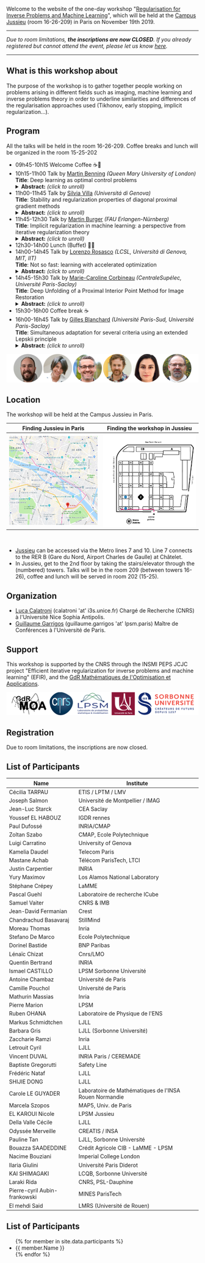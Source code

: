 Welcome to the website of the one-day workshop "[Regularisation for Inverse Problems and Machine Learning](https://invprob-ml-workshop.github.io/)", which will be held at the [Campus Jussieu](https://goo.gl/maps/AgoULSsBeL2beaZo7) (room 16-26-209) in Paris on November 19th 2019.

---------------------------
*Due to room limitations, **the inscriptions are now CLOSED**. If you already registered but cannot attend the event, please let us know [here](https://forms.gle/oHhtxUnshMk8uNfUA).* 

---------------------------

## What is this workshop about

The purpose of the workshop is to gather together people working on problems arising in different fields such as imaging, machine learning and inverse problems theory in order to underline similarities and differences of the regularisation approaches used  (Tikhonov, early stopping, implicit regularization...).


## Program

All the talks will be held in the room 16-26-209. Coffee breaks and lunch will be organized in the room 15-25-202

- 09h45-10h15 Welcome Coffee :coffee::cookie:
- 10h15-11h00 Talk by [Martin Benning](https://www.qmul.ac.uk/maths/profiles/benningmartin.html) *(Queen Mary University of London)*<br/>
  **Title**: Deep learning as optimal control problems<br/>
  <details>
  <summary><b>Abstract:</b> <i>(click to unroll)</i></summary>
  <p>
  We consider recent works where deep neural networks have been interpreted as discretisations of an optimal control problem subject to an ordinary differential equation constraint. We review the first order conditions for optimality, and the conditions ensuring optimality after discretisation. This leads to a class of algorithms for solving the discrete optimal control problem which guarantee that the corresponding discrete necessary conditions for optimality are fulfilled. The differential equation setting lends itself to learning additional parameters such as the time discretisation. We explore this extension alongside natural constraints (e.g. time steps lying in a simplex) and compare these deep learning algorithms numerically in terms of induced flow and generalisation ability. We conclude by addressing the interpretation of this extension as iterative regularisation methods for inverse problems. This is joint work with Elena Celledoni, Matthias J. Ehrhardt, Brynjulf Owren and Carola-Bibiane Schönlieb.
  </p>
  </details>
- 11h00-11h45 Talk by [Silvia Villa](http://lcsl.mit.edu/data/silviavilla/Home.html) *(Universitá di Genova)*<br/>
  **Title**: Stability and regularization properties of diagonal proximal gradient methods<br/>
  <details>
  <summary><b>Abstract:</b> <i>(click to unroll)</i></summary>
  <p>
  Many applied problems in science and engineering can be modeled as noisy inverse problems. Tackling these problems requires to dealwith their possible ill-posedness and to devise efficient numerical procedures to quickly and accurately compute a solution. In this context, Tikhonov regularization is a classical approach. A solution is defined by the minimization of an objective function beingthe sum of two terms: a data-fit term and a regularizer ensuring stability. However, in practice, finding the best Tikhonov regularized solutionrequires specifying a regularization parameter determining the trade-off between data-fit and stability. From a numerical perspective, this can dramatically increase the computational costs to find a good solution. In this talk, I will present an alternative approach based on iterative regularization techniques. The latter are classical regularization methods basedon the observation that stopping an iterative procedure corresponding to the minimization of an empirical objective has a self-regularizing property. Crucially, the number of iterations becomes the regularization parameter, and hence controls at the same time the accuracy of the solution as well as the computational complexity of the method, making parameter tuning numerically efficient and iterative regularization an alternative to Tikhonov regularization. I will present  general iterative regularization methods allowing to consider large classes of data-fit terms and regularizers, based on proximal and gradient descent steps. The proposed analysis establishes convergence as well as stability results.
  </p>
  </details>
- 11h45-12h30 Talk by [Martin Burger](https://en.www.math.fau.de/applied-mathematics-prof-burger/) *(FAU Erlangen-Nürnberg)*<br/>
  **Title**: Implicit regularization in machine learning: a perspective from iterative regularization theory<br/>
  <details>
  <summary><b>Abstract:</b> <i>(click to unroll)</i></summary>
  <p>
  In this talk we will approach the implicit regularization properties found when applying (stochastic) gradient descent to empirical risk minimization problems ( e.g. in deep learning) with the paradigms of regularization theory in inverse problems. We will demonstrate the decrease of the population risk up to a specific error, which can be estimated in optimal transport metrics. We will discuss the analogy of such properties to the classical discrepancy principle in iterative regularization.
  </p>
  </details>
- 12h30-14h00 Lunch (Buffet) :fork_and_knife::hamburger:
- 14h00-14h45 Talk by [Lorenzo Rosasco](http://web.mit.edu/lrosasco/www/) *(LCSL, Universitá di Genova, MIT, IIT)*<br/>
  **Title**: Not so fast: learning with accelerated optimization <br/>
  <details>
  <summary><b>Abstract:</b> <i>(click to unroll)</i></summary>
  <p>
  The focus on optimization is a major trend in modern machine learning. In turn, a number of optimization solutions have been recently developed and motivated by machine learning applications. However, most optimization guarantees focus on the training error, ignoring the performance at test time which is the real goal in machine learning. In this talk, take steps to fill this gap in the context of least squares learning. We analyze the learning (test) performance of accelerated  gradient methods. In particular, we discuss the influence of  different learning assumptions on the corresponding rates.
  </p>
  </details>
- 14h45-15h30 Talk by [Marie-Caroline Corbineau](https://hal.archives-ouvertes.fr/search/index/q/*/authIdHal_s/marie-caroline-corbineau) *(CentraleSupélec, Université Paris-Saclay)*<br/>
  **Title**: Deep Unfolding of a Proximal Interior Point Method for Image Restoration <br/>
  <details>
  <summary><b>Abstract:</b> <i>(click to unroll)</i></summary>
  <p>
  Variational methods are widely applied to ill-posed inverse problems for they have the ability to embed prior knowledge about the solution. However, the level of performance of these methods significantly depends on a set of parameters, which can be estimated through computationally expensive and time-consuming methods. In contrast, deep learning offers very generic and efficient architectures, at the expense of explainability, since it is often used as a black-box, without any fine control over its output. Deep unfolding provides a convenient approach to combine variational-based and deep learning approaches. Starting from a regularized variational formulation for image restoration, we develop iRestNet, a neural network architecture obtained by unfolding a proximal interior point algorithm. Hard constraints, encoding desirable properties for the restored image, are incorporated into the network thanks to a logarithmic barrier, while the barrier parameter, the stepsize, and the penalization weight are learned by the network. We derive explicit expressions for the barrier proximity operator and its gradient for three types of constraints, which allows training iRestNet with gradient descent and backpropagation. In addition, we provide theoretical results regarding the stability of the network for a common inverse problem example. Numerical experiments on image deblurring problems show that the proposed approach compares favorably with both state-of-the-art variational and deep learning methods in terms of image quality. 
  </p>
  </details>
- 15h30-16h00 Coffee break :coffee:
- 16h00-16h45 Talk by [Gilles Blanchard](https://www.ihes.fr/professeur/gilles-blanchard-2/) *(Université Paris-Sud, Université Paris-Saclay)*<br/>
  **Title**: Simultaneous adaptation for several criteria using an extended Lepskii principle <br/>
  <details>
  <summary><b>Abstract:</b> <i>(click to unroll)</i></summary>
  <p>
  In the setting of supervised learning, we propose a data-dependent regularization parameter selection rule that is adaptive to the unknown regularity of the target function and is optimal both for the least-square (prediction) error and for the reproducing kernel Hilbert space (reconstruction) norm error. It is based on a modified Lepskii balancing principle using a varying family of norms.
  </p>
  </details>

![](assets/images/guests2.png)

## Location

The workshop will be held at the Campus Jussieu in Paris.

Finding Jussieu in Paris  |  Finding the workshop in Jussieu
:---------------------------:|:-------------------------:
[<img src="/assets/images/plan-paris.png">](https://goo.gl/maps/AgoULSsBeL2beaZo7) |  ![](assets/images/plan-jussieu.png)

<br/>

- [Jussieu](https://goo.gl/maps/AgoULSsBeL2beaZo7) can be accessed via the Metro lines 7 and 10. Line 7 connects to the RER B (Gare du Nord, Airport Charles de Gaulle) at Châtelet.
- In Jussieu, get to the 2nd floor by taking the stairs/elevator through the (numbered) towers. Talks will be in the room 209 (between towers 16-26), coffee and lunch will be served in room 202 (15-25).

## Organization

- [Luca Calatroni](https://sites.google.com/view/lucacalatroni/home) (calatroni 'at' i3s.unice.fr) Chargé de Recherche (CNRS) à  l'Université Nice Sophia Antipolis.
- [Guillaume Garrigos](http://www.guillaume-garrigos.com/) (guillaume.garrigos 'at' lpsm.paris) Maître de Conférences à l'Université de Paris.

## Support

This workshop is supported by the CNRS through the INSMI PEPS JCJC project "Efficient iterative regularization for inverse problems and machine learning" (EFIR), and the [GdR Mathématiques de l'Optimisation et Applications](http://gdrmoa.math.cnrs.fr/).



![](assets/images/support_logo3.png)

## Registration

Due to room limitations, the inscriptions are now closed. 

## List of Participants

| Name                          | Institute                                              | 
|-------------------------------|--------------------------------------------------------| 
| Cécilia TARPAU                | ETIS / LPTM / LMV                                      | 
| Joseph Salmon                 | Université de Montpellier / IMAG                       | 
| Jean-Luc Starck               | CEA Saclay                                             | 
| Youssef EL HABOUZ             | IGDR rennes                                            | 
| Paul Dufossé                  | INRIA/CMAP                                             | 
| Zoltan Szabo                  | CMAP, Ecole Polytechnique                              | 
| Luigi Carratino               | University of Genova                                   | 
| Kamelia Daudel                | Telecom Paris                                          | 
| Mastane Achab                 | Télécom ParisTech, LTCI                                | 
| Justin Carpentier             | INRIA                                                  | 
| Yury Maximov                  | Los Alamos National Laboratory                         | 
| Stéphane Crépey               | LaMME                                                  | 
| Pascal Guehl                  | Laboratoire de recherche ICube                         | 
| Samuel Vaiter                 | CNRS & IMB                                             | 
| Jean-David Fermanian          | Crest                                                  | 
| Chandrachud Basavaraj         | StillMind                                              | 
| Moreau Thomas                 | Inria                                                  | 
| Stefano De Marco              | Ecole Polytechnique                                    | 
| Dorinel Bastide               | BNP Paribas                                            | 
| Lénaïc Chizat                 | Cnrs/LMO                                               | 
| Quentin Bertrand              | INRIA                                                  | 
| Ismael CASTILLO               | LPSM Sorbonne Université                               | 
| Antoine Chambaz               | Université de Paris                                    | 
| Camille Pouchol               | Université de Paris                                    | 
| Mathurin Massias              | Inria                                                  | 
| Pierre Marion                 | LPSM                                                   | 
| Ruben OHANA                   | Laboratoire de Physique de l'ENS                       | 
| Markus Schmidtchen            | LJLL                                                   | 
| Barbara Gris                  | LJLL (Sorbonne Université)                             | 
| Zaccharie Ramzi               | Inria                                                  | 
| Letrouit Cyril                | LJLL                                                   | 
| Vincent DUVAL                 | INRIA Paris / CEREMADE                                 | 
| Baptiste Gregorutti           | Safety Line                                            | 
| Frédéric Nataf                | LJLL                                                   | 
| SHIJIE DONG                   | LJLL                                                   | 
| Carole LE GUYADER             | Laboratoire de Mathématiques de l'INSA Rouen Normandie | 
| Marcela Szopos                | MAP5, Univ. de Paris                                   | 
| EL KAROUI Nicole              | LPSM Jussieu                                           | 
| Della Valle Cécile            | LJLL                                                   | 
| Odyssée Merveille             | CREATIS / INSA                                         | 
| Pauline Tan                   | LJLL, Sorbonne Université                              | 
| Bouazza SAADEDDINE            | Crédit Agricole CIB - LaMME - LPSM                     | 
| Nacime Bouziani               | Imperial College London                                | 
| Ilaria Giulini                | Université Paris Diderot                               | 
| KAI SHIMAGAKI                 | LCQB, Sorbonne Université                              | 
| Laraki Rida                   | CNRS, PSL-Dauphine                                     | 
| Pierre-cyril Aubin-frankowski | MINES ParisTech                                        | 
| El mehdi Said                 | LMRS (Université de Rouen)                             | 


## List of Participants

<ul>
{% for member in site.data.participants %}
  <li>
      {{ member.Name }}
  </li>
{% endfor %}
</ul>
